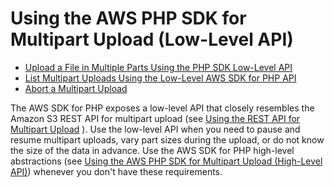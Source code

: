 # Using the AWS PHP SDK for Multipart Upload \(Low\-Level API\)<a name="usingLLmpuPHP"></a>


+ [Upload a File in Multiple Parts Using the PHP SDK Low\-Level API](LLuploadFilePHP.md)
+ [List Multipart Uploads Using the Low\-Level AWS SDK for PHP API](LLlistMPuploadsPHP.md)
+ [Abort a Multipart Upload](LLAbortMPUphp.md)

The AWS SDK for PHP exposes a low\-level API that closely resembles the Amazon S3 REST API for multipart upload \(see [Using the REST API for Multipart Upload](UsingRESTAPImpUpload.md) \)\. Use the low\-level API when you need to pause and resume multipart uploads, vary part sizes during the upload, or do not know the size of the data in advance\. Use the AWS SDK for PHP high\-level abstractions \(see [Using the AWS PHP SDK for Multipart Upload \(High\-Level API\)](usingHLmpuPHP.md)\) whenever you don't have these requirements\.